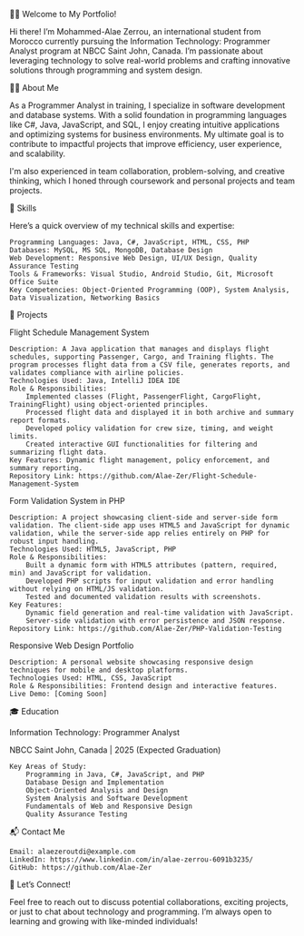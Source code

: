 👨‍💻 Welcome to My Portfolio!

Hi there! I’m Mohammed-Alae Zerrou, an international student from Morocco currently pursuing the Information Technology: Programmer Analyst program at NBCC Saint John, Canada. I’m passionate about leveraging technology to solve real-world problems and crafting innovative solutions through programming and system design.

🧑‍🎓 About Me

As a Programmer Analyst in training, I specialize in software development and database systems. With a solid foundation in programming languages like C#, Java, JavaScript, and SQL, I enjoy creating intuitive applications and optimizing systems for business environments. My ultimate goal is to contribute to impactful projects that improve efficiency, user experience, and scalability.

I'm also experienced in team collaboration, problem-solving, and creative thinking, which I honed through coursework and personal projects and team projects.

🔧 Skills

Here’s a quick overview of my technical skills and expertise:

    Programming Languages: Java, C#, JavaScript, HTML, CSS, PHP
    Databases: MySQL, MS SQL, MongoDB, Database Design
    Web Development: Responsive Web Design, UI/UX Design, Quality Assurance Testing
    Tools & Frameworks: Visual Studio, Android Studio, Git, Microsoft Office Suite
    Key Competencies: Object-Oriented Programming (OOP), System Analysis, Data Visualization, Networking Basics
    

🚀 Projects

Flight Schedule Management System

    Description: A Java application that manages and displays flight schedules, supporting Passenger, Cargo, and Training flights. The program processes flight data from a CSV file, generates reports, and validates compliance with airline policies.
    Technologies Used: Java, IntelliJ IDEA IDE
    Role & Responsibilities:
        Implemented classes (Flight, PassengerFlight, CargoFlight, TrainingFlight) using object-oriented principles.
        Processed flight data and displayed it in both archive and summary report formats.
        Developed policy validation for crew size, timing, and weight limits.
        Created interactive GUI functionalities for filtering and summarizing flight data.
    Key Features: Dynamic flight management, policy enforcement, and summary reporting.
    Repository Link: https://github.com/Alae-Zer/Flight-Schedule-Management-System
    

Form Validation System in PHP

    Description: A project showcasing client-side and server-side form validation. The client-side app uses HTML5 and JavaScript for dynamic validation, while the server-side app relies entirely on PHP for robust input handling.
    Technologies Used: HTML5, JavaScript, PHP
    Role & Responsibilities:
        Built a dynamic form with HTML5 attributes (pattern, required, min) and JavaScript for validation.
        Developed PHP scripts for input validation and error handling without relying on HTML/JS validation.
        Tested and documented validation results with screenshots.
    Key Features:
        Dynamic field generation and real-time validation with JavaScript.
        Server-side validation with error persistence and JSON response.
    Repository Link: https://github.com/Alae-Zer/PHP-Validation-Testing

Responsive Web Design Portfolio

    Description: A personal website showcasing responsive design techniques for mobile and desktop platforms.
    Technologies Used: HTML, CSS, JavaScript
    Role & Responsibilities: Frontend design and interactive features.
    Live Demo: [Coming Soon]


🎓 Education

Information Technology: Programmer Analyst

NBCC Saint John, Canada | 2025 (Expected Graduation)

    Key Areas of Study:
        Programming in Java, C#, JavaScript, and PHP
        Database Design and Implementation
        Object-Oriented Analysis and Design
        System Analysis and Software Development
        Fundamentals of Web and Responsive Design
        Quality Assurance Testing


📬 Contact Me

    Email: alaezeroutdi@example.com
    LinkedIn: https://www.linkedin.com/in/alae-zerrou-6091b3235/
    GitHub: https://github.com/Alae-Zer
    

🌟 Let’s Connect!

Feel free to reach out to discuss potential collaborations, exciting projects, or just to chat about technology and programming. I’m always open to learning and growing with like-minded individuals!

